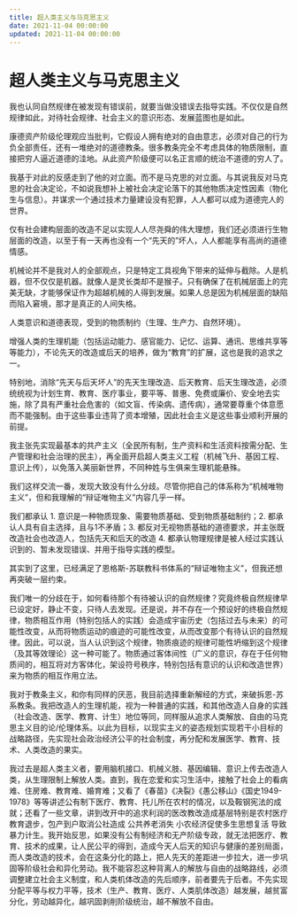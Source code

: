 ```yaml
---
title: 超人类主义与马克思主义
date: 2021-11-04 00:00:00
updated: 2021-11-04 00:00:00
---
```


# 超人类主义与马克思主义

我也认同自然规律在被发现有错误前，就要当做没错误去指导实践。不仅仅是自然规律如此，对待社会规律、社会主义的意识形态、发展蓝图也是如此。

康德资产阶级伦理观应当批判，它假设人拥有绝对的自由意志，必须对自己的行为负全部责任，还有一堆绝对的道德教条。很多教条完全不考虑具体的物质限制，直接把穷人逼近道德的洼地。从此资产阶级便可以名正言顺的统治不道德的穷人了。

我基于对此的反感走到了他的对立面。而不是马克思的对立面。与其说我反对马克思的社会决定论，不如说我想补上被社会决定论落下的其他物质决定性因素（物化生与信息）。并谋求一个通过技术力量建设没有犯罪，人人都可以成为道德完人的世界。

仅有社会建构层面的改造不足以实现人人尽尧舜的伟大理想，我们还必须进行生物层面的改造，以至于有一天再也没有一个“先天的”坏人，人人都能享有高尚的道德情感。

机械论并不是我对人的全部观点，只是特定工具视角下带来的延伸与截除。人是机器，但不仅仅是机器。就像人是灵长类却不是猴子。只有确保了在机械层面上的完美无缺，才能够保证作为超越机械的人得到发展。如果人总是因为机械层面的缺陷而陷入窘境，那才是真正的人间失格。

人类意识和道德表现，受到的物质制约（生理、生产力、自然环境）。

增强人类的生理机能（包括运动能力、感官能力、记忆、运算、通讯、思维共享等等能力），不论先天的改造或后天的培养，做为“教育”的扩展，这也是我的追求之一。

特别地，消除“先天与后天坏人”的先天生理改造、后天教育、后天生理改造，必须统统视为计划生育、教育、医疗事业，要平等、普惠、免费或廉价、安全地去实施，除了具有严重社会危害的（如文盲、传染病、遗传病），通常要尊重个体意愿而不能强制。由于这些事业违背了资本增殖，因此社会主义是这些事业顺利开展的前提。

我主张先实现最基本的共产主义（全民所有制，生产资料和生活资料按需分配、生产管理和社会治理的民主），再全面开启超人类主义工程（机械飞升、基因工程、意识上传），以免落入美丽新世界，不同种姓与生俱来生理机能悬殊。

我们这样交流一番，发现大致没有什么分歧。尽管你把自己的体系称为“机械唯物主义”，但和我理解的“辩证唯物主义”内容几乎一样。

我们都承认 1. 意识是一种物质现象、需要物质基础、受到物质基础制约；2. 都承认人具有自主选择，且与1不矛盾；3. 都反对无视物质基础的道德要求，并主张既改造社会也改造人，包括先天和后天的改造 4. 都承认物理规律是被人经过实践认识到的、暂未发现错误、并用于指导实践的模型。

其实到了这里，已经满足了恩格斯-苏联教科书体系的“辩证唯物主义”，但我还想再突破一层约束。

我们唯一的分歧在于，如何看待那个有待被认识的自然规律？究竟终极自然规律早已设定好，静止不变，只待人去发现。还是说，并不存在一个预设好的终极自然规律，物质相互作用（特别包括人的实践）会造成宇宙历史（包括过去与未来）的可能性改变，从而将物质运动的痕迹的可能性改变，从而改变那个有待认识的自然规律。因此，可以说，当人认识到这个规律，物质痕迹的规律可能性坍缩到这个规律（及其等效理论）这一种可能了。物质通过客体间性（广义的意识，存在于任何物质间的，相互将对方客体化，架设符号秩序，特别包括有意识的认识和改造世界）来为物质的相互作用立法。

我对于教条主义，和你有同样的厌恶，我目前选择重新解经的方式，来破拆恩-苏系教条。我把改造人的生理机能，视为一种普通的实践，和其他改造人自身的实践（社会改造、医学、教育、计生）地位等同，同样服从追求人类解放、自由的马克思主义目的论/伦理体系。以此为目标，以现实主义的姿态规划实现若干小目标的战略路径，先实现社会政治经济公平的社会制度，再分配和发展医学、教育、技术、人类改造的果实。

我过去是超人类主义者，要用脑机接口、机械义肢、基因编辑、意识上传去改造人类，从生理限制上解放人类。直到，我在恋爱和实习生活中，接触了社会上的看病难、住房难、教育难、婚育难；又看了《春苗》《决裂》《愚公移山》《国史1949-1978》等等讲述公有制下医疗、教育、托儿所在农村的情况，以及鞍钢宪法的成就；还看了一些文章，讲到改开中的追求利润的医改教改造成基层特别是农村医疗教育退步，包产到户取消公社造成 公共养老消失 小农经济促使多生思想复活 导致暴力计生。我开始反思，如果没有公有制经济和无产阶级专政，就无法把医疗、教育、技术的成果，让人民公平的得到，造成今天人后天的知识与健康的差别局面，而人类改造的技术，会在这条分化的路上，把人先天的差距进一步拉大，进一步巩固等阶级社会和异化劳动。我不能容忍这种背离人的解放与自由的战略路线，必须调整建立社会主义制度，和人类机体改造的先后顺序，前者要先于后者。不先实现分配平等与权力平等，技术（生产、教育、医疗、人类肌体改造）越发展，越贫富分化，劳动越异化，越巩固剥削阶级统治，越不解放不自由。
